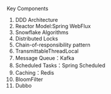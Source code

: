 Key Components 
1. DDD Architecture
2. Reactor Model:Spring WebFlux
3. Snowflake Algorithms
4. Distributed Locks
5. Chain-of-responsibility pattern 
6. TransmittableThreadLocal
7. Message Queue：Kafka
8. Scheduled Tasks：Spring Scheduled
9. Caching：Redis
10. BloomFilter
11. Dubbo

